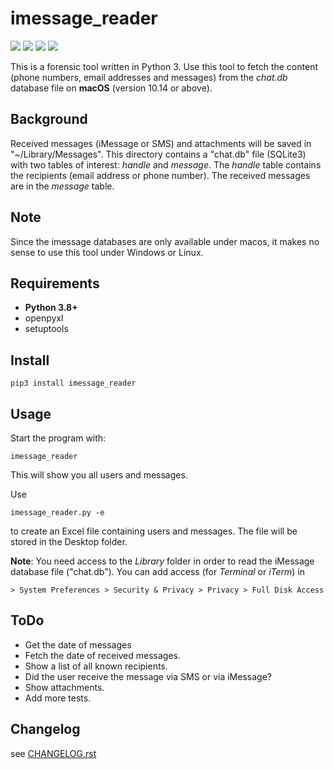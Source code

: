 # imessage_reader

![](img/license-MIT-green.svg) ![](img/python-3.8-blue.svg) ![](https://img.shields.io/github/last-commit/niftycode/imessage_reader.svg?style=flat) ![](https://img.shields.io/github/issues/niftycode/imessage_reader.svg?style=flat)

This is a forensic tool written in Python 3. Use this tool to fetch the content (phone numbers, email addresses and messages) from the *chat.db* database file on **macOS** (version 10.14 or above).

## Background

Received messages (iMessage or SMS) and attachments will be saved in "~/Library/Messages". This directory contains a "chat.db" file (SQLite3) with two tables of interest: *handle* and *message*. The *handle* table contains the recipients (email address or phone number). The received messages are in the *message* table.

## Note

Since the imessage databases are only available under macos, it makes no sense to use this tool under Windows or Linux.

## Requirements

* **Python 3.8+**
* openpyxl
* setuptools

## Install

    pip3 install imessage_reader

## Usage

Start the program with:

    imessage_reader

This will show you all users and messages.

Use

    imessage_reader.py -e

to create an Excel file containing users and messages. The file will be stored in the Desktop folder.

**Note**: You need access to the *Library* folder in order to read the iMessage database file ("chat.db"). You can add access (for *Terminal* or *iTerm*) in

    > System Preferences > Security & Privacy > Privacy > Full Disk Access

## ToDo

* Get the date of messages
* Fetch the date of received messages.
* Show a list of all known recipients.
* Did the user receive the message via SMS or via iMessage?
* Show attachments.
* Add more tests.

## Changelog

see [CHANGELOG.rst](https://github.com/niftycode/imessage_reader/blob/master/CHANGELOG.rst)
